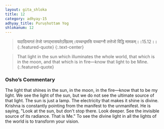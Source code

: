 ```yaml
---
layout: gita_shloka
title: 12
category: adhyay-15
adhyay_title: Puruṣhottam Yog
shlokanum: 12
---
```


> यदादित्यगतं तेजो जगद्भासयतेऽखिलम्।यच्चन्द्रमसि यच्चाग्नौ तत्तेजो विद्धि मामकम्।।15.12।।
{:.featured-quote} 
{:.text-center}

> That light in the sun which illuminates the whole world, that which is in the moon, and that which is in fire—know that light to be Mine.
{:.featured-quote}

### Osho’s Commentary
The light that shines in the sun, in the moon, in the fire—know that to be my light.
We see the light of the sun, but we do not see the ultimate source of that light. The sun is just a lamp. The electricity that makes it shine is divine.
Krishna is constantly pointing from the manifest to the unmanifest. He is saying, "Look at the sun, but don't stop there. Look deeper. See the invisible source of its radiance. That is Me." To see the divine light in all the lights of the world is to transform your vision.
